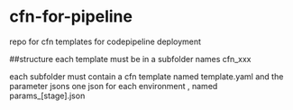 # cfn-for-pipeline
repo for cfn templates for codepipeline deployment

##structure
each template must be in a subfolder names cfn_xxx

each subfolder must contain a cfn template named template.yaml and the parameter jsons
one json for each environment , named params_[stage].json
